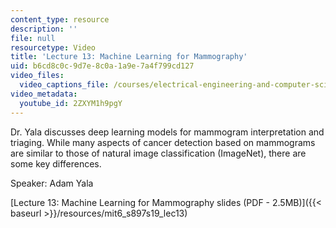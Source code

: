 ```yaml
---
content_type: resource
description: ''
file: null
resourcetype: Video
title: 'Lecture 13: Machine Learning for Mammography'
uid: b6cd8c0c-9d7e-8c0a-1a9e-7a4f799cd127
video_files:
  video_captions_file: /courses/electrical-engineering-and-computer-science/6-s897-machine-learning-for-healthcare-spring-2019/lecture-videos/lecture-13-machine-learning-for-mammography/2ZXYM1h9pgY.vtt
video_metadata:
  youtube_id: 2ZXYM1h9pgY
---
```


Dr. Yala discusses deep learning models for mammogram interpretation and triaging. While many aspects of cancer detection based on mammograms are similar to those of natural image classification (ImageNet), there are some key differences.

Speaker: Adam Yala

[Lecture 13: Machine Learning for Mammography slides (PDF - 2.5MB)]({{< baseurl >}}/resources/mit6_s897s19_lec13)